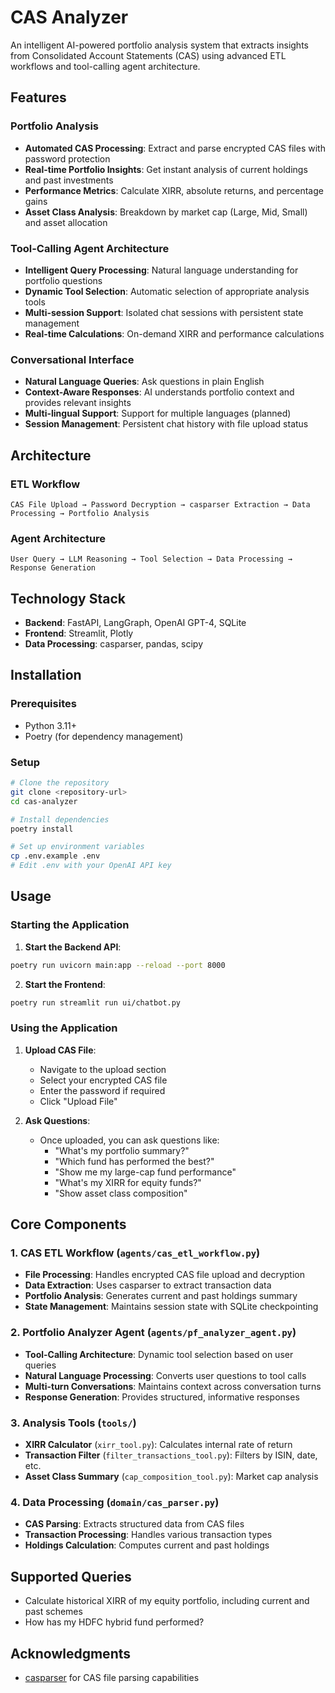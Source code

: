 # CAS Analyzer

An intelligent AI-powered portfolio analysis system that extracts insights from Consolidated Account Statements (CAS) using advanced ETL workflows and tool-calling agent architecture.

## Features

### Portfolio Analysis
- **Automated CAS Processing**: Extract and parse encrypted CAS files with password protection
- **Real-time Portfolio Insights**: Get instant analysis of current holdings and past investments
- **Performance Metrics**: Calculate XIRR, absolute returns, and percentage gains
- **Asset Class Analysis**: Breakdown by market cap (Large, Mid, Small) and asset allocation

### Tool-Calling Agent Architecture
- **Intelligent Query Processing**: Natural language understanding for portfolio questions
- **Dynamic Tool Selection**: Automatic selection of appropriate analysis tools
- **Multi-session Support**: Isolated chat sessions with persistent state management
- **Real-time Calculations**: On-demand XIRR and performance calculations

### Conversational Interface
- **Natural Language Queries**: Ask questions in plain English
- **Context-Aware Responses**: AI understands portfolio context and provides relevant insights
- **Multi-lingual Support**: Support for multiple languages (planned)
- **Session Management**: Persistent chat history with file upload status

## Architecture

### ETL Workflow
```
CAS File Upload → Password Decryption → casparser Extraction → Data Processing → Portfolio Analysis
```

### Agent Architecture
```
User Query → LLM Reasoning → Tool Selection → Data Processing → Response Generation
```

## Technology Stack

- **Backend**: FastAPI, LangGraph, OpenAI GPT-4, SQLite
- **Frontend**: Streamlit, Plotly
- **Data Processing**: casparser, pandas, scipy

## Installation

### Prerequisites
- Python 3.11+
- Poetry (for dependency management)

### Setup
```bash
# Clone the repository
git clone <repository-url>
cd cas-analyzer

# Install dependencies
poetry install

# Set up environment variables
cp .env.example .env
# Edit .env with your OpenAI API key
```


## Usage

### Starting the Application

1. **Start the Backend API**:
```bash
poetry run uvicorn main:app --reload --port 8000
```

2. **Start the Frontend**:
```bash
poetry run streamlit run ui/chatbot.py
```

### Using the Application

1. **Upload CAS File**:
   - Navigate to the upload section
   - Select your encrypted CAS file
   - Enter the password if required
   - Click "Upload File"

2. **Ask Questions**:
   - Once uploaded, you can ask questions like:
     - "What's my portfolio summary?"
     - "Which fund has performed the best?"
     - "Show me my large-cap fund performance"
     - "What's my XIRR for equity funds?"
     - "Show asset class composition"

## Core Components

### 1. CAS ETL Workflow (`agents/cas_etl_workflow.py`)
- **File Processing**: Handles encrypted CAS file upload and decryption
- **Data Extraction**: Uses casparser to extract transaction data
- **Portfolio Analysis**: Generates current and past holdings summary
- **State Management**: Maintains session state with SQLite checkpointing

### 2. Portfolio Analyzer Agent (`agents/pf_analyzer_agent.py`)
- **Tool-Calling Architecture**: Dynamic tool selection based on user queries
- **Natural Language Processing**: Converts user questions to tool calls
- **Multi-turn Conversations**: Maintains context across conversation turns
- **Response Generation**: Provides structured, informative responses

### 3. Analysis Tools (`tools/`)
- **XIRR Calculator** (`xirr_tool.py`): Calculates internal rate of return
- **Transaction Filter** (`filter_transactions_tool.py`): Filters by ISIN, date, etc.
- **Asset Class Summary** (`cap_composition_tool.py`): Market cap analysis

### 4. Data Processing (`domain/cas_parser.py`)
- **CAS Parsing**: Extracts structured data from CAS files
- **Transaction Processing**: Handles various transaction types
- **Holdings Calculation**: Computes current and past holdings

## Supported Queries

- Calculate historical XIRR of my equity portfolio, including current and past schemes
- How has my HDFC hybrid fund performed?


## Acknowledgments

- [casparser](https://github.com/casparser/casparser) for CAS file parsing capabilities
